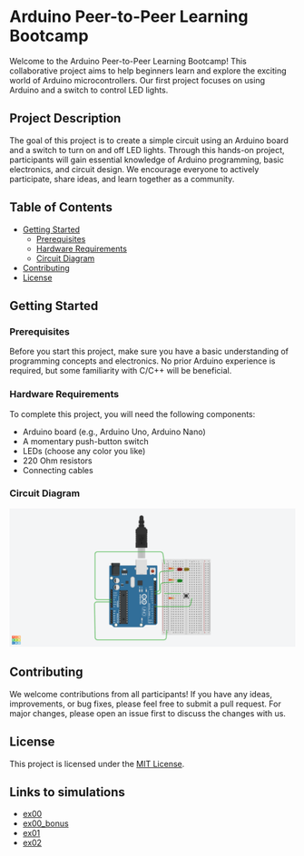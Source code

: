 # Arduino Peer-to-Peer Learning Bootcamp

Welcome to the Arduino Peer-to-Peer Learning Bootcamp! This collaborative project aims to help beginners learn and explore the exciting world of Arduino microcontrollers. Our first project focuses on using Arduino and a switch to control LED lights.

## Project Description

The goal of this project is to create a simple circuit using an Arduino board and a switch to turn on and off LED lights. Through this hands-on project, participants will gain essential knowledge of Arduino programming, basic electronics, and circuit design. We encourage everyone to actively participate, share ideas, and learn together as a community.

## Table of Contents

- [Getting Started](#getting-started)
    - [Prerequisites](#prerequisites)
    - [Hardware Requirements](#hardware-requirements)
    - [Circuit Diagram](#circuit-diagram)
- [Contributing](#contributing)
- [License](#license)

## Getting Started

### Prerequisites

Before you start this project, make sure you have a basic understanding of programming concepts and electronics. No prior Arduino experience is required, but some familiarity with C/C++ will be beneficial.

### Hardware Requirements

To complete this project, you will need the following components:

- Arduino board (e.g., Arduino Uno, Arduino Nano)
- A momentary push-button switch
- LEDs (choose any color you like)
- 220 Ohm resistors
- Connecting cables

### Circuit Diagram

![Circuit picture](ex00/ex00.png)


## Contributing

We welcome contributions from all participants! If you have any ideas, improvements, or bug fixes, please feel free to submit a pull request. For major changes, please open an issue first to discuss the changes with us.

## License

This project is licensed under the [MIT License](LICENSE).


## Links to simulations

- [ex00](https://www.tinkercad.com/things/h2ogVpNzkKm)
- [ex00_bonus](https://wokwi.com/projects/371570790069649409)
- [ex01](https://wokwi.com/projects/371972296246360065)
- [ex02](https://www.tinkercad.com/things/0au9rPEr4JM)